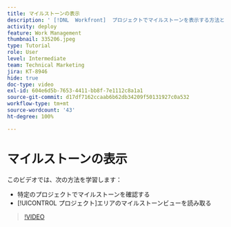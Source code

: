 ```yaml
---
title: マイルストーンの表示
description: ' [!DNL  Workfront]  プロジェクトでマイルストーンを表示する方法と、[!UICONTROL プロジェクト]エリアでマイルストーンビューを使用する方法について説明します。'
activity: deploy
feature: Work Management
thumbnail: 335206.jpeg
type: Tutorial
role: User
level: Intermediate
team: Technical Marketing
jira: KT-8946
hide: true
doc-type: video
exl-id: 604e6d5b-7653-4411-bb8f-7e1112c8a1a1
source-git-commit: d17df7162ccaab6b62db34209f50131927c0a532
workflow-type: tm+mt
source-wordcount: '43'
ht-degree: 100%

---
```


# マイルストーンの表示

このビデオでは、次の方法を学習します：

* 特定のプロジェクトでマイルストーンを確認する
* [!UICONTROL プロジェクト]エリアのマイルストーンビューを読み取る

>[!VIDEO](https://video.tv.adobe.com/v/3415903/?quality=12&learn=on&enablevpops&captions=jpn)
